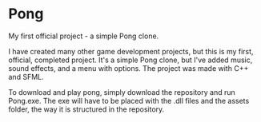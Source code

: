 # Pong
My first official project - a simple Pong clone.

I have created many other game development projects, but this is my first, official, completed project. It's a simple Pong clone,
but I've added music, sound effects, and a menu with options. The project was made with C++ and SFML.

To download and play pong, simply download the repository and run Pong.exe. The exe will have to be placed with the .dll files
and the assets folder, the way it is structured in the repository.
